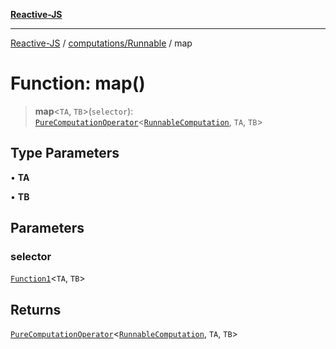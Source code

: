 [**Reactive-JS**](../../../README.md)

***

[Reactive-JS](../../../README.md) / [computations/Runnable](../README.md) / map

# Function: map()

> **map**\<`TA`, `TB`\>(`selector`): [`PureComputationOperator`](../../type-aliases/PureComputationOperator.md)\<[`RunnableComputation`](../interfaces/RunnableComputation.md), `TA`, `TB`\>

## Type Parameters

• **TA**

• **TB**

## Parameters

### selector

[`Function1`](../../../functions/type-aliases/Function1.md)\<`TA`, `TB`\>

## Returns

[`PureComputationOperator`](../../type-aliases/PureComputationOperator.md)\<[`RunnableComputation`](../interfaces/RunnableComputation.md), `TA`, `TB`\>
